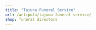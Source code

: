```yaml
---
title: "Tajuna Funeral Service"
url: /antipolo/tajuna-funeral-service/
shop: funeral directors
---
```

